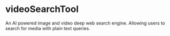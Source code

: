 # videoSearchTool
An AI powered image and video deep web search engine. Allowing users to search for media with plain text queries.

